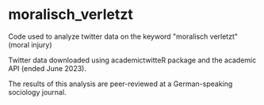 # moralisch_verletzt
Code used to analyze twitter data on the keyword "moralisch verletzt" (moral injury)

Twitter data downloaded using academictwitteR package and the academic API (ended June 2023).

The results of this analysis are peer-reviewed at a German-speaking sociology journal.

